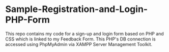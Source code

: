 # Sample-Registration-and-Login-PHP-Form

This repo contains my code for a sign-up and login form based on PHP and CSS which is linked to my Feedback Form. This PHP's DB connection is accessed using PhpMyAdmin via XAMPP Server Management Toolkit.
